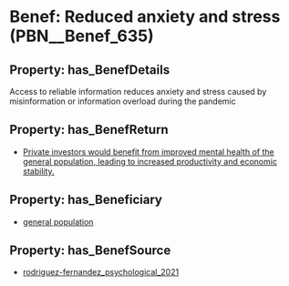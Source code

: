 # Benef: __Reduced anxiety and stress__ (PBN__Benef_635)

## Property: has_BenefDetails

Access to reliable information reduces anxiety and stress caused by misinformation or information overload during the pandemic

## Property: has_BenefReturn

* [Private investors would benefit from improved mental health of the general population, leading to increased productivity and economic stability.](../BenefReturn/PBN__BenefReturn_681)

## Property: has_Beneficiary

* [general population](../Stakeholder/PBN__Stakeholder_9)

## Property: has_BenefSource

* [rodriguez-fernandez_psychological_2021](../Article/PBN__Article_126)

